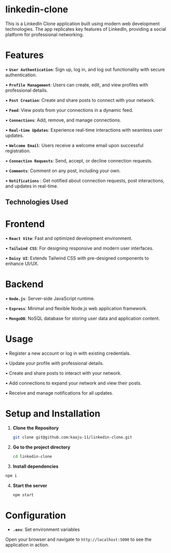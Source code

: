 # linkedin-clone

This is a LinkedIn Clone application built using modern web development technologies. The app replicates key features of LinkedIn, providing a social platform for professional networking.

# Features

• **` User Authentication `**: Sign up, log in, and log out functionality with secure authentication.

• **` Profile Management `**: Users can create, edit, and view profiles with professional details.

• **` Post Creation `**: Create and share posts to connect with your network.

• **` Feed `**: View posts from your connections in a dynamic feed.

• **` Connections `**: Add, remove, and manage connections.

• **` Real-time Updates `**: Experience real-time interactions with seamless user updates.

• **` Welcome Email `**: Users receive a welcome email upon successful registration.

• **` Connection Requests `**: Send, accept, or decline connection requests.

• **` Comments `**: Comment on any post, including your own.

• **` Notifications `** : Get notified about connection requests, post interactions, and updates in real-time.


## Technologies Used

# Frontend

• **` React Vite `**: Fast and optimized development environment.

• **` Tailwind CSS `**: For designing responsive and modern user interfaces.

• **` Daisy UI `**: Extends Tailwind CSS with pre-designed components to enhance UI/UX.

# Backend

• **` Node.js `**: Server-side JavaScript runtime.

• **` Express `**: Minimal and flexible Node.js web application framework.

• **` MongoDB `**: NoSQL database for storing user data and application content.


# Usage

• Register a new account or log in with existing credentials.

• Update your profile with professional details.

• Create and share posts to interact with your network.

• Add connections to expand your network and view their posts.

• Receive and manage notifications for all updates.

# Setup and Installation

1. **Clone the Repository**
    ```bash
    git clone git@github.com:kaaju-11/linkedin-clone.git
    ```
3. **Go to the project directory**
   ```bash
   cd linkedin-clone
   ```
5.  **Install dependencies**
   ```bash
   npm i
   ```
4.  **Start the server**
    ```bash
    npm start
    ```

# Configuration
- **`.env`**: Set environment variables
  
Open your browser and navigate to `http://localhost:5000` to see the application in action.

